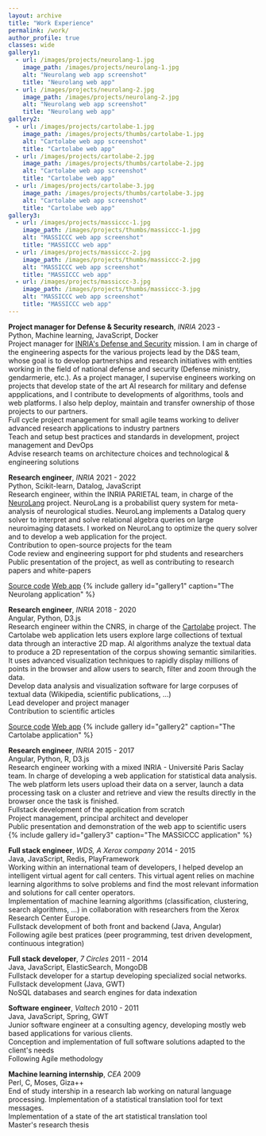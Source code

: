 ```yaml
---
layout: archive
title: "Work Experience"
permalink: /work/
author_profile: true
classes: wide
gallery1:
  - url: /images/projects/neurolang-1.jpg
    image_path: /images/projects/neurolang-1.jpg
    alt: "Neurolang web app screenshot"
    title: "Neurolang web app"
  - url: /images/projects/neurolang-2.jpg
    image_path: /images/projects/neurolang-2.jpg
    alt: "Neurolang web app screenshot"
    title: "Neurolang web app"
gallery2:
  - url: /images/projects/cartolabe-1.jpg
    image_path: /images/projects/thumbs/cartolabe-1.jpg
    alt: "Cartolabe web app screenshot"
    title: "Cartolabe web app"
  - url: /images/projects/cartolabe-2.jpg
    image_path: /images/projects/thumbs/cartolabe-2.jpg
    alt: "Cartolabe web app screenshot"
    title: "Cartolabe web app"
  - url: /images/projects/cartolabe-3.jpg
    image_path: /images/projects/thumbs/cartolabe-3.jpg
    alt: "Cartolabe web app screenshot"
    title: "Cartolabe web app"
gallery3:
  - url: /images/projects/massiccc-1.jpg
    image_path: /images/projects/thumbs/massiccc-1.jpg
    alt: "MASSICCC web app screenshot"
    title: "MASSICCC web app"
  - url: /images/projects/massiccc-2.jpg
    image_path: /images/projects/thumbs/massiccc-2.jpg
    alt: "MASSICCC web app screenshot"
    title: "MASSICCC web app"
  - url: /images/projects/massiccc-3.jpg
    image_path: /images/projects/thumbs/massiccc-3.jpg
    alt: "MASSICCC web app screenshot"
    title: "MASSICCC web app"
---
```


**Project manager for Defense & Security research**, *INRIA* <span class="pull-right">2023 - </span>  
<span class="small-grey"><i class="fas fa-tools" aria-hidden="true"></i> Python, Machine learning, JavaScript, Docker</span>  
Project manager for [INRIA's Defense and Security](https://www.inria.fr/fr/mission-securite-defense-bilan-frederique-segond) mission. I am in charge of the engineering aspects for the various projects lead by the D&S team, whose goal is to develop partnerships and research initiatives with entities working in the field of national defense and security (Defense ministry, gendarmerie, etc.). As a project manager, I supervise engineers working on projects that develop state of the art AI research for military and defense appplications, and I contribute to developments of algorithms, tools and web platforms. I also help deploy, maintain and transfer ownership of those projects to our partners.  
<i class="fas fa-plus small-grey"></i> Full cycle project management for small agile teams working to deliver advanced research applications to industry partners  
<i class="fas fa-plus small-grey"></i> Teach and setup best practices and standards in development, project management and DevOps  
<i class="fas fa-plus small-grey"></i> Advise research teams on architecture choices and technological & engineering solutions  


**Research engineer**, *INRIA* <span class="pull-right">2021 - 2022</span>  
<span class="small-grey"><i class="fas fa-tools" aria-hidden="true"></i> Python, Scikit-learn, Datalog, JavaScript</span>  
Research engineer, within the INRIA PARIETAL team, in charge of the [NeuroLang](https://neurolang.github.io/) project. NeuroLang is a probabilist query system for meta-analysis of neurological studies. NeuroLang implements a Datalog query solver to interpret and solve relational algebra queries on large neuroimaging datasets. I worked on NeuroLang to optimize the query solver and to develop a web application for the project.  
<i class="fas fa-plus small-grey"></i> Contribution to open-source projects for the team  
<i class="fas fa-plus small-grey"></i> Code review and engineering support for phd students and researchers  
<i class="fas fa-plus small-grey"></i> Public presentation of the project, as well as contributing to research papers and white-papers  

<span class="small-grey"><i class="fab fa-fw fa-github" aria-hidden="true"></i>[Source code](https://github.com/NeuroLang/NeuroLang)</span>
<span class="small-grey"><i class="fab fa-fw fa-chrome" aria-hidden="true"></i>[Web app](http://neurolang-interne.saclay.inria.fr/)</span>
{% include gallery id="gallery1" caption="The Neurolang application" %}


**Research engineer**, *INRIA* <span class="pull-right">2018 - 2020</span>  
<span class="small-grey"><i class="fas fa-tools" aria-hidden="true"></i> Angular, Python, D3.js</span>  
Research engineer within the CNRS, in charge of the [Cartolabe](https://cartolabe.fr/) project. The Cartolabe web application lets users explore large collections of textual data through an interactive 2D map. AI algorithms analyze the textual data to produce a 2D representation of the corpus showing semantic similarities. It uses advanced visualization techniques to rapidly display millions of points in the browser and allow users to search, filter and zoom through the data.  
<i class="fas fa-plus small-grey"></i> Develop data analysis and visualization software for large corpuses of textual data (Wikipedia, scientific publications, …)  
<i class="fas fa-plus small-grey"></i> Lead developer and project manager  
<i class="fas fa-plus small-grey"></i> Contribution to scientific articles  

<span class="small-grey"><i class="fab fa-fw fa-github" aria-hidden="true"></i>[Source code](https://gitlab.inria.fr/cartolabe/cartolabe-visu)</span>
<span class="small-grey"><i class="fab fa-fw fa-chrome" aria-hidden="true"></i>[Web app](https://cartolabe.fr/)</span>
{% include gallery id="gallery2" caption="The Cartolabe application" %}


**Research engineer**, *INRIA* <span class="pull-right">2015 - 2017</span>  
<span class="small-grey"><i class="fas fa-tools" aria-hidden="true"></i> Angular, Python, R, D3.js</span>  
Research engineer working with a mixed INRIA - Université Paris Saclay team. In charge of developing a web application for statistical data analysis. The web platform lets users upload their data on a server, launch a data processing task on a cluster and retrieve and view the results directly in the browser once the task is finished.  
<i class="fas fa-plus small-grey"></i> Fullstack development of the application from scratch  
<i class="fas fa-plus small-grey"></i> Project management, principal architect and developer  
<i class="fas fa-plus small-grey"></i> Public presentation and demonstration of the web app to scientific users  
{% include gallery id="gallery3" caption="The MASSICCC application" %}


**Full stack engineer**, *WDS, A Xerox company* <span class="pull-right">2014 - 2015</span>  
<span class="small-grey"><i class="fas fa-tools" aria-hidden="true"></i> Java, JavaScript, Redis, PlayFramework</span>  
Working within an international team of developers, I helped develop an intelligent virtual agent for call centers. This virtual agent relies on machine learning algorithms to solve problems and find the most relevant information and solutions for call center operators.  
<i class="fas fa-plus small-grey"></i> Implementation of machine learning algorithms (classification, clustering, search algorithms, …) in collaboration with researchers from the Xerox Research Center Europe.  
<i class="fas fa-plus small-grey"></i> Fullstack development of both front and backend (Java, Angular)  
<i class="fas fa-plus small-grey"></i> Following agile best pratices (peer programming, test driven development, continuous integration)  


**Full stack developer**, *7 Circles* <span class="pull-right">2011 - 2014</span>  
<span class="small-grey"><i class="fas fa-tools" aria-hidden="true"></i> Java, JavaScript, ElasticSearch, MongoDB</span>  
Fullstack developer for a startup developing specialized social networks.  
<i class="fas fa-plus small-grey"></i> Fullstack development (Java, GWT)  
<i class="fas fa-plus small-grey"></i> NoSQL databases and search engines for data indexation  


**Software engineer**, *Valtech* <span class="pull-right">2010 - 2011</span>  
<span class="small-grey"><i class="fas fa-tools" aria-hidden="true"></i> Java, JavaScript, Spring, GWT</span>  
Junior software engineer at a consulting agency, developing mostly web based applications for various clients.  
<i class="fas fa-plus small-grey"></i> Conception and implementation of full software solutions adapted to the client's needs  
<i class="fas fa-plus small-grey"></i> Following Agile methodology  


**Machine learning internship**, *CEA* <span class="pull-right">2009</span>  
<span class="small-grey"><i class="fas fa-tools" aria-hidden="true"></i> Perl, C, Moses, Giza++</span>  
End of study intership in a research lab working on natural language processing. Implementation of a statistical translation tool for text messages.  
<i class="fas fa-plus small-grey"></i> Implementation of a state of the art statistical translation tool  
<i class="fas fa-plus small-grey"></i> Master's research thesis  

